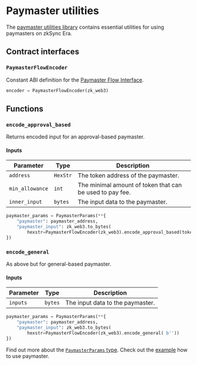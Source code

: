 # Paymaster utilities

The [paymaster utilities library](https://github.com/zksync-sdk/zksync2-go/blob/main/utils/paymaster.go) contains essential utilities for using paymasters on zkSync Era.

## Contract interfaces

### `PaymasterFlowEncoder`

Constant ABI definition for
the [Paymaster Flow Interface](https://github.com/matter-labs/era-contracts/blob/36fe0fd11aeb2cfe88139e7e09d59a25366668d6/zksync/contracts/interfaces/IPaymasterFlow.sol).

```python
encoder = PaymasterFlowEncoder(zk_web3)
```

## Functions

### `encode_approval_based`

Returns encoded input for an approval-based paymaster.

#### Inputs

| Parameter       | Type     | Description                                              |
| --------------- | -------- | -------------------------------------------------------- |
| `address`       | `HexStr` | The token address of the paymaster.                      |
| `min_allowance` | `int`    | The minimal amount of token that can be used to pay fee. |
| `inner_input`   | `bytes`  | The input data to the paymaster.                         |

```python
paymaster_params = PaymasterParams(**{
    "paymaster": paymaster_address,
    "paymaster_input": zk_web3.to_bytes(
        hexstr=PaymasterFlowEncoder(zk_web3).encode_approval_based(token_address, 1, b''))
})
```

### `encode_general`

As above but for general-based paymaster.

#### Inputs

| Parameter | Type    | Description                      |
| --------- | ------- | -------------------------------- |
| `inputs`  | `bytes` | The input data to the paymaster. |

```python
paymaster_params = PaymasterParams(**{
    "paymaster": paymaster_address,
    "paymaster_input": zk_web3.to_bytes(
        hexstr=PaymasterFlowEncoder(zk_web3).encode_general( b''))
})
```

Find out more about the [`PaymasterParams` type](./types.md).
Check out the [example](getting-started.md#use-paymaster) how to use paymaster.
